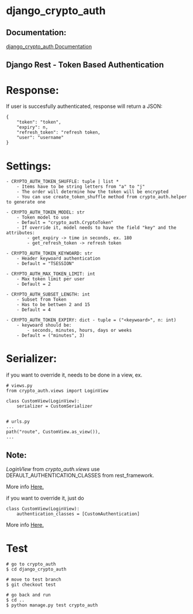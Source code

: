 # django_crypto_auth

## Documentation:

[django_crypto_auth Documentation](https://docs.mhcode.xyz)

## Django Rest - Token Based Authentication

# Response:

If user is succesfully authenticated, response will return a JSON:
    
    {
        "token": "token",
        "expiry": n,
        "refresh_token": "refresh token,
        "user": "username"
    }
    

# Settings:

    - CRYPTO_AUTH_TOKEN_SHUFFLE: tuple | list *
        - Items have to be string letters from "a" to "j"
        - The order will determine how the token will be encrypted
        - You can use create_token_shuffle method from crypto_auth.helper to generate one

    - CRYPTO_AUTH_TOKEN_MODEL: str
        - Token model to use
        - Default = "crypto_auth.CryptoToken"
        - If override it, model needs to have the field "key" and the attributes:
            - get_expiry -> time in seconds, ex. 180
            - get_refresh_token -> refresh token

    - CRYPTO_AUTH_TOKEN_KEYWOARD: str
        - Header keywoard authentication
        - Default = "TSESSION"

    - CRYPTO_AUTH_MAX_TOKEN_LIMIT: int
        - Max token limit per user
        - Default = 2

    - CRYPTO_AUTH_SUBSET_LENGTH: int
        - Subset from Token
        - Has to be bettwen 2 and 15
        - Default = 4

    - CRYPTO_AUTH_TOKEN_EXPIRY: dict - tuple = ("<keywoard>", n: int)
        - keywoard should be:
            - seconds, minutes, hours, days or weeks
        - Default = ("minutes", 3)


# Serializer:

if you want to override it, needs to be done in a view, ex.

    # views.py
    from crypto_auth.views import LoginView

    class CustomView(LoginView):
        serializer = CustomSerializer


    # urls.py
    ...
    path("route", CustomView.as_view()),
    ...

## Note:

_LoginVIew_ from *crypto_auth.views* use DEFAULT_AUTHENTICATION_CLASSES from rest_framework.

More info [Here.](https://www.django-rest-framework.org/api-guide/authentication/#api-reference)

if you want to override it, just do
    
    class CustomView(LoginView):
        authentication_classes = [CustomAuthentication]

More info [Here.](https://www.django-rest-framework.org/api-guide/authentication/#custom-authentication)

# Test

    # go to crypto_auth
    $ cd django_crypto_auth

    # move to test branch
    $ git checkout test

    # go back and run
    $ cd ..
    $ python manage.py test crypto_auth
